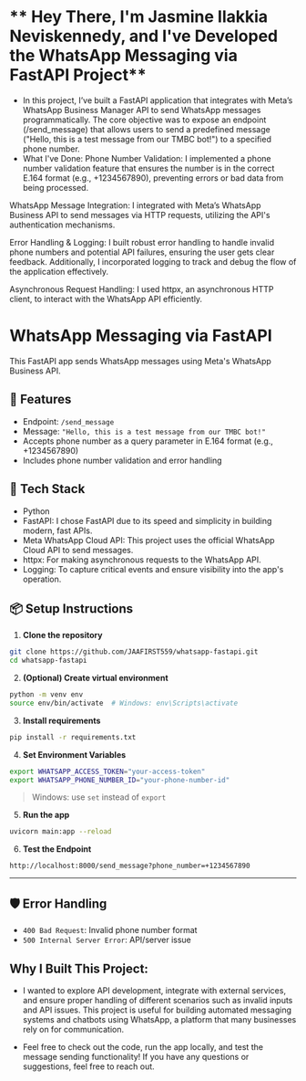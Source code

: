 # ** Hey There, I'm Jasmine Ilakkia Neviskennedy, and I've Developed the WhatsApp Messaging via FastAPI Project**
- In this project, I’ve built a FastAPI application that integrates with Meta’s WhatsApp Business Manager API to send WhatsApp messages programmatically. The core objective was to expose an endpoint (/send_message) that allows users to send a predefined message ("Hello, this is a test message from our TMBC bot!") to a specified phone number.
- What I've Done:
Phone Number Validation: I implemented a phone number validation feature that ensures the number is in the correct E.164 format (e.g., +1234567890), preventing errors or bad data from being processed.

WhatsApp Message Integration: I integrated with Meta’s WhatsApp Business API to send messages via HTTP requests, utilizing the API's authentication mechanisms.

Error Handling & Logging: I built robust error handling to handle invalid phone numbers and potential API failures, ensuring the user gets clear feedback. Additionally, I incorporated logging to track and debug the flow of the application effectively.

Asynchronous Request Handling: I used httpx, an asynchronous HTTP client, to interact with the WhatsApp API efficiently.

# WhatsApp Messaging via FastAPI

This FastAPI app sends WhatsApp messages using Meta's WhatsApp Business API.

## 🚀 Features

- Endpoint: `/send_message`
- Message: `"Hello, this is a test message from our TMBC bot!"`
- Accepts phone number as a query parameter in E.164 format (e.g., +1234567890)
- Includes phone number validation and error handling

## 🧰 Tech Stack

- Python
- FastAPI: I chose FastAPI due to its speed and simplicity in building modern, fast APIs.
- Meta WhatsApp Cloud API: This project uses the official WhatsApp Cloud API to send messages.
- httpx: For making asynchronous requests to the WhatsApp API.
- Logging: To capture critical events and ensure visibility into the app's operation.

## 📦 Setup Instructions

1. **Clone the repository**

```bash
git clone https://github.com/JAAFIRST559/whatsapp-fastapi.git
cd whatsapp-fastapi
```

2. **(Optional) Create virtual environment**

```bash
python -m venv env
source env/bin/activate  # Windows: env\Scripts\activate
```

3. **Install requirements**

```bash
pip install -r requirements.txt
```

4. **Set Environment Variables**

```bash
export WHATSAPP_ACCESS_TOKEN="your-access-token"
export WHATSAPP_PHONE_NUMBER_ID="your-phone-number-id"
```

> Windows: use `set` instead of `export`

5. **Run the app**

```bash
uvicorn main:app --reload
```

6. **Test the Endpoint**

```
http://localhost:8000/send_message?phone_number=+1234567890
```

---

## 🛡️ Error Handling

- `400 Bad Request`: Invalid phone number format
- `500 Internal Server Error`: API/server issue

## Why I Built This Project:
- I wanted to explore API development, integrate with external services, and ensure proper handling of different scenarios such as invalid inputs and API issues. This project is useful for building automated messaging systems and chatbots using WhatsApp, a platform that many businesses rely on for communication.

- Feel free to check out the code, run the app locally, and test the message sending functionality! If you have any questions or suggestions, feel free to reach out.

